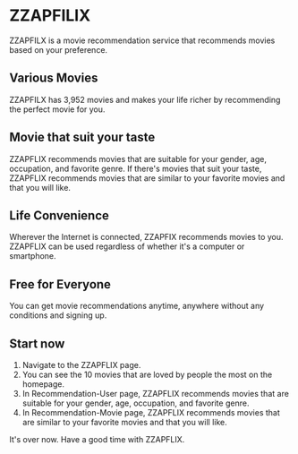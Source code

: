 # ZZAPFILIX
ZZAPFILX is a movie recommendation service that recommends movies based on your preference.
## Various Movies
ZZAPFILX has 3,952 movies and makes your life richer by recommending the perfect movie for you.
## Movie that suit your taste
ZZAPFLIX recommends movies that are suitable for your gender, age, occupation, and favorite genre. If there's movies that suit your taste, ZZAPFLIX recommends movies that are similar to your favorite movies and that you will like.
## Life Convenience
Wherever the Internet is connected, ZZAPFIX recommends movies to you. ZZAPFLIX can be used regardless of whether it's a computer or smartphone.
## Free for Everyone
You can get movie recommendations anytime, anywhere without any conditions and signing up.
## Start now
1. Navigate to the ZZAPFLIX page.
2. You can see the 10 movies that are loved by people the most on the homepage.
3. In Recommendation-User page, ZZAPFLIX recommends movies that are suitable for your gender, age, occupation, and favorite genre.
4. In Recommendation-Movie page, ZZAPFLIX recommends movies that are similar to your favorite movies and that you will like.

It's over now. Have a good time with ZZAPFLIX.